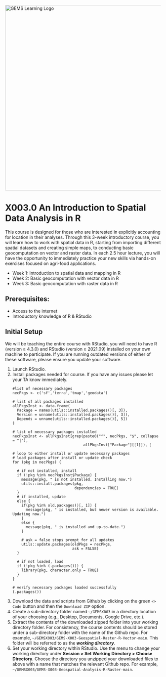 <img src="images/GEMS Informatics Learning.png" width=600 alt="GEMS Learning Logo" title="GEMS Learning" />

# X003.0 An Introduction to Spatial Data Analysis in R

This course is designed for those who are interested in explicitly accounting for location in their analyses. Through this 3-week introductory course, you will learn how to work with spatial data in R, starting from importing different spatial datasets and creating simple maps, to conducting basic geocomputation on vector and raster data. In each 2.5 hour lecture, you will have the opportunity to immediately practice your new skills via hands-on exercises focused on agri-food applications. 

- Week 1: Introduction to spatial data and mapping in R
- Week 2: Basic geocomputation with vector data in R
- Week 3: Basic geocomputation with raster data in R 

## Prerequisites: 
- Access to the internet
- Introductory knowledge of R & RStudio  

## Initial Setup
We will be teaching the entire course with RStudio, you will need to have R (version ≥ 4.3.0) and RStudio (version ≥ 2021.09) installed on your own machine to participate. If you are running outdated versions of either of these software, please ensure you update your software.

1. Launch RStudio. 
2. Install packages needed for course. If you have any issues please let your TA know immediately. 
    ```shell
    #list of necessary packages 
    necPkgs <- c('sf','terra','tmap','geodata')
    
    # list of all packages installed 
    allPkgsInst <- data.frame(
      Package = names(utils::installed.packages()[, 3]),
      Version = unname(utils::installed.packages()[, 3]),
      Depends = unname(utils::installed.packages()[, 5])
    )

    # list of necessary packages installed 
    necPkgsInst <- allPkgsInst[grep(paste0("^", necPkgs, "$", collapse = "|"),
                                    allPkgsInst["Package"][[1]]), ]
    
    # loop to either install or update necessary packages
    # load packages after install or update check
    for (pkg in necPkgs) {
    
      # if not installed, install
      if (!pkg %in% necPkgsInst$Package) {
        message(pkg, " is not installed. Installing now.")
        utils::install.packages(pkg, 
                                dependencies = TRUE)
      }
      # if installed, update
      else {
        if(pkg %in% old.packages()[, 1]) {
          message(pkg, " is installed, but newer version is available. Updating now.")
        }
        else {
          message(pkg, " is installed and up-to-date.")
        }
        
        # ask = false stops prompt for all updates
        utils::update.packages(oldPkgs = necPkgs, 
                               ask = FALSE)
      }
      
      # if not loaded, load
      if (!pkg %in% (.packages())) {
        library(pkg, character.only = TRUE)
      }
    }
    
    # verify necessary packages loaded successfully
    (.packages())
    ```
3. Download the data and scripts from Github by clicking on the green `<> Code` button and then the `Download ZIP` option.
4. Create a sub-directory folder named `~/GEMSX003` in a directory location of your choosing (e.g., Desktop, Documents, Google Drive, etc.).
5. Extract the contents of the downloaded zipped folder into your working directory folder. For consistency, the course contents should be stored under a sub-directory folder with the name of the Github repo. For example, `~/GEMSX003/GEMS-X003-Geospatial-Raster-R-Vector-main`. This folder will be referred to as the ***working directory***.
6. Set your working directory within RStudio. Use the menu to change your working directory under **Session > Set Working Directory > Choose Directory**. Choose the directory you unzipped your downloaded files to above with a name that matches the relevant Github repo. For example, `~/GEMSX003/GEMS-X003-Geospatial-Analysis-R-Raster-main`.
